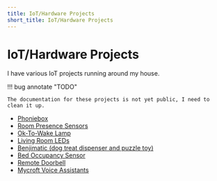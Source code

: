 ```yaml
---
title: IoT/Hardware Projects 
short_title: IoT/Hardware Projects 
---
```

# IoT/Hardware Projects

I have various IoT projects running around my house.

!!! bug annotate "TODO"

    The documentation for these projects is not yet public, I need to clean it up.

* [Phoniebox](./phoniebox.md)
* [Room Presence Sensors](./room-presence.md)
* [Ok-To-Wake Lamp](./ok-to-wake-lamp.md)
* [Living Room LEDs](./lr-leds.md)
* [Benjimatic (dog treat dispenser and puzzle toy)](./benjimatic.md)
* [Bed Occupancy Sensor](./bed-sensor.md)
* [Remote Doorbell](./doorbell.md)
* [Mycroft Voice Assistants](./mycroft.md)
